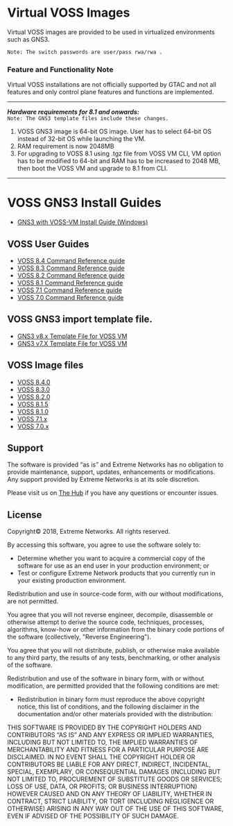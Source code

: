 # Virtual VOSS Images
Virtual VOSS images are provided to be used in virtualized environments such as GNS3.

```Note: The switch passwords are user/pass rwa/rwa .```


### Feature and Functionality Note
Virtual VOSS installations are not officially supported by GTAC and not all features and only control plane features and functions are implemented.

---
***Hardware requirements for 8.1 and onwards:***  
```Note: The GNS3 template files include these changes.```
1.	VOSS GNS3 image is 64-bit OS image. User has to select 64-bit OS instead of 32-bit OS while launching the VM.
2.	RAM requirement is now 2048MB
3.	For upgrading to VOSS 8.1 using .tgz file from VOSS VM CLI, VM option has to be modified to 64-bit and RAM has to be increased to 2048 MB, then boot the VOSS VM and upgrade to 8.1 from CLI.
---


# VOSS GNS3 Install Guides
* [GNS3 with VOSS-VM Install Guide (Windows)](GNS3_VOSS-VM_Guide.md)

## VOSS User Guides
* [VOSS 8.4 Command Reference guide](https://documentation.extremenetworks.com/VOSS/SW/84/VOSSUserGuide/GUID-E23524A3-91F9-4FE2-A48E-5ABB01FFE054.shtml)
* [VOSS 8.3 Command Reference guide](https://documentation.extremenetworks.com/VOSS/SW/83/clirefvoss/GUID-E78AE4BD-3612-43C9-ADAD-6DD4C95BCE48.shtml)
* [VOSS 8.2 Command Reference guide](https://documentation.extremenetworks.com/VOSS/SW/82x/CLIRefVOSS_8.2_CRG.pdf)
* [VOSS 8.1 Command Reference guide](https://documentation.extremenetworks.com/VOSS/SW/81x/9035871_CLIRefVOSS_8.1_CRG.pdf)
* [VOSS 7.1 Command Reference guide](https://documentation.extremenetworks.com/VOSS/SW/71x/9035528_CLIRefVOSS_7.1_CRG.pdf)
* [VOSS 7.0 Command Reference guide](http://documentation.extremenetworks.com/VOSS/SW/70x/9035339_CLIRefVOSS_7.0_CRG.pdf)

## VOSS GNS3 import template file.
* [GNS3 v8.x Template File for VOSS VM](VOSSGNS3.8.X.gns3a?raw=true)
* [GNS3 v7.X Template File for VOSS VM](VOSSGNS3.7.X.gns3a?raw=true)


## VOSS Image files
* [VOSS 8.4.0](https://akamai-ep.extremenetworks.com/Extreme_P/github-en/Virtual_VOSS/VOSSGNS3.8.4.0.0.qcow2)
* [VOSS 8.3.0](https://akamai-ep.extremenetworks.com/Extreme_P/github-en/Virtual_VOSS/VOSSGNS3.8.3.0.0.qcow2)
* [VOSS 8.2.0](https://akamai-ep.extremenetworks.com/Extreme_P/github-en/Virtual_VOSS/VOSSGNS3.8.2.0.0.qcow2)
* [VOSS 8.1.5](https://akamai-ep.extremenetworks.com/Extreme_P/github-en/Virtual_VOSS/VOSSGNS3.8.1.5.0.qcow2)
* [VOSS 8.1.0](https://akamai-ep.extremenetworks.com/Extreme_P/github-en/Virtual_VOSS/VOSSGNS3.8.1.0.0.qcow2)
* [VOSS 7.1.x](https://akamai-ep.extremenetworks.com/Extreme_P/github-en/Virtual_VOSS/VOSSGNS3.7.1.0.0.qcow2)
* [VOSS 7.0.x](https://akamai-ep.extremenetworks.com/Extreme_P/github-en/Virtual_VOSS/VOSSGNS3.7.0.0.0.img)





## Support
The software is provided “as is” and Extreme Networks has no obligation to provide maintenance, support, updates, enhancements or modifications.  Any support provided by Extreme Networks is at its sole discretion.  

Please visit us on [The Hub](https://community.extremenetworks.com/extreme) if you have any questions or encounter issues.

## License
Copyright© 2018, Extreme Networks. All rights reserved.

By accessing this software, you agree to use the software solely to:

* Determine whether you want to acquire a commercial copy of the software for use as an end user in your production environment; or
* Test or configure Extreme Network products that you currently run in your existing production environment.

Redistribution and use in source-code form, with our without modifications, are not permitted.

You agree that you will not reverse engineer, decompile, disassemble or otherwise attempt to derive the source code, techniques, processes, algorithms, know-how or other information from the binary code portions of the software (collectively, "Reverse Engineering").

You agree that you will not distribute, publish, or otherwise make available to any third party, the results of any tests, benchmarking, or other analysis of the software.

Redistribution and use of the software in binary form, with or without modification, are permitted provided that the following conditions are met:

* Redistribution in binary form must reproduce the above copyright notice, this list of conditions, and the following disclaimer in the documentation and/or other materials provided with the distribution:

THIS SOFTWARE IS PROVIDED BY THE COPYRIGHT HOLDERS AND CONTRIBUTORS “AS IS” AND ANY EXPRESS OR IMPLIED WARRANTIES, INCLUDING BUT NOT LIMITED TO, THE IMPLIED WARRANTIES OF MERCHANTABILITY AND FITNESS FOR A PARTICULAR PURPOSE ARE DISCLAIMED. IN NO EVENT SHALL THE COPYRIGHT HOLDER OR CONTRIBUTORS BE LIABLE FOR ANY DIRECT, INDIRECT, INCIDENTAL, SPECIAL, EXEMPLARY, OR CONSEQUENTIAL DAMAGES (INCLUDING BUT NOT LIMITED TO, PROCUREMENT OF SUBSTITUTE GOODS OR SERVICES; LOSS OF USE, DATA, OR PROFITS; OR BUSINESS INTERRUPTION) HOWEVER CAUSED AND ON ANY THEORY OF LIABILITY, WHETHER IN CONTRACT, STRICT LIABILITY, OR TORT (INCLUDING NEGLIGENCE OR OTHERWISE) ARISING IN ANY WAY OUT OF THE USE OF THIS SOFTWARE, EVEN IF ADVISED OF THE POSSIBILITY OF SUCH DAMAGE.
